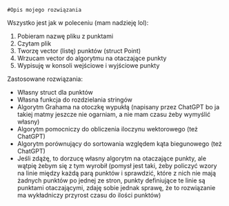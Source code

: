 ﻿	#Opis mojego rozwiązania

Wszystko jest jak w poleceniu (mam nadzieję lol):
1. Pobieram nazwę pliku z punktami
2. Czytam plik
3. Tworzę vector (listę) punktów (struct Point)
4. Wrzucam vector do algorytmu na otaczające punkty
5. Wypisuję w konsoli wejściowe i wyjściowe punkty

Zastosowane rozwiązania:
- Własny struct dla punktów
- Własna funkcja do rozdzielania stringów
- Algorytm Grahama na otoczkę wypukłą (napisany przez ChatGPT bo ja takiej matmy jeszcze nie ogarniam, a nie mam czasu żeby wymyślić własny)
- Algorytm pomocniczy do obliczenia iloczynu wektorowego (też ChatGPT)
- Algorytm porównujący do sortowania względem kąta biegunowego (też ChatGPT)
- Jeśli zdążę, to dorzucę własny algorytm na otaczające punkty, ale wątpię żebym się z tym wyrobił (pomysł jest taki, żeby policzyć wzory na linie między każdą parą punktów i sprawdzić, które z nich nie mają żadnych punktów po jednej ze stron, punkty definiujące te linie są punktami otaczającymi, zdaję sobie jednak sprawę, że to rozwiązanie ma wykładniczy przyrost czasu do ilości punktów)
